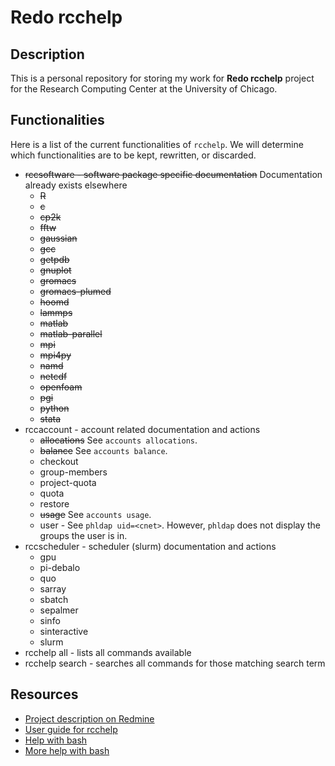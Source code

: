 # Redo rcchelp

## Description

This is a personal repository for storing my work for **Redo rcchelp** project for the Research Computing Center at the University of Chicago.

## Functionalities

Here is a list of the current functionalities of `rcchelp`. We will determine which functionalities are to be kept, rewritten, or discarded.

* ~~rccsoftware - software package specific documentation~~ Documentation already exists elsewhere
  * ~~R~~
  * ~~c~~
  * ~~cp2k~~
  * ~~fftw~~
  * ~~gaussian~~
  * ~~gcc~~
  * ~~getpdb~~
  * ~~gnuplot~~
  * ~~gromacs~~
  * ~~gromacs-plumed~~
  * ~~hoomd~~
  * ~~lammps~~
  * ~~matlab~~
  * ~~matlab-parallel~~
  * ~~mpi~~
  * ~~mpi4py~~
  * ~~namd~~
  * ~~netcdf~~
  * ~~openfoam~~
  * ~~pgi~~
  * ~~python~~
  * ~~stata~~
* rccaccount - account related documentation and actions
  * ~~allocations~~ See `accounts allocations`.
  * ~~balance~~ See `accounts balance`.
  * checkout
  * group-members
  * project-quota
  * quota
  * restore
  * ~~usage~~ See `accounts usage`.
  * user - See `phldap uid=<cnet>`. However, `phldap` does not display the groups the user is in.
* rccscheduler - scheduler (slurm) documentation and actions
  * gpu
  * pi-debalo
  * quo
  * sarray
  * sbatch
  * sepalmer
  * sinfo
  * sinteractive
  * slurm
* rcchelp all - lists all commands available
* rcchelp search <regex> - searches all commands for those matching search term

## Resources

* [Project description on Redmine](https://w3.rcc.uchicago.edu/redmine/projects/rcc/wiki/Redo_rcchelp)
* [User guide for rcchelp](https://w3.rcc.uchicago.edu/redmine/projects/rcc/wiki/Rcchelp_User_Guide)
* [Help with bash](http://tldp.org/HOWTO/Bash-Prog-Intro-HOWTO.html)
* [More help with bash](http://tldp.org/LDP/Bash-Beginners-Guide/html/index.html)

